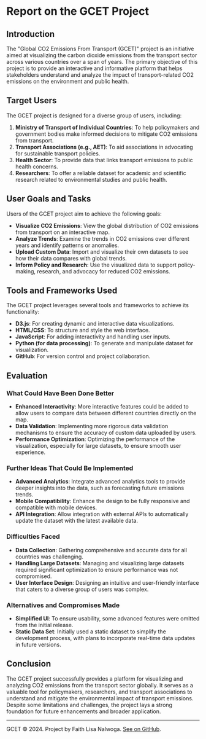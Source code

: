 # Report on the GCET Project

## Introduction
The "Global CO2 Emissions From Transport (GCET)" project is an initiative aimed at visualizing the carbon dioxide emissions from the transport sector across various countries over a span of years. The primary objective of this project is to provide an interactive and informative platform that helps stakeholders understand and analyze the impact of transport-related CO2 emissions on the environment and public health.

## Target Users
The GCET project is designed for a diverse group of users, including:
1. **Ministry of Transport of Individual Countries**: To help policymakers and government bodies make informed decisions to mitigate CO2 emissions from transport.
2. **Transport Associations (e.g., AET)**: To aid associations in advocating for sustainable transport policies.
3. **Health Sector**: To provide data that links transport emissions to public health concerns.
4. **Researchers**: To offer a reliable dataset for academic and scientific research related to environmental studies and public health.

## User Goals and Tasks
Users of the GCET project aim to achieve the following goals:
- **Visualize CO2 Emissions**: View the global distribution of CO2 emissions from transport on an interactive map.
- **Analyze Trends**: Examine the trends in CO2 emissions over different years and identify patterns or anomalies.
- **Upload Custom Data**: Import and visualize their own datasets to see how their data compares with global trends.
- **Inform Policy and Research**: Use the visualized data to support policy-making, research, and advocacy for reduced CO2 emissions.

## Tools and Frameworks Used
The GCET project leverages several tools and frameworks to achieve its functionality:
- **D3.js**: For creating dynamic and interactive data visualizations.
- **HTML/CSS**: To structure and style the web interface.
- **JavaScript**: For adding interactivity and handling user inputs.
- **Python (for data processing)**: To generate and manipulate dataset for visualization.
- **GitHub**: For version control and project collaboration.

## Evaluation
### What Could Have Been Done Better
- **Enhanced Interactivity**: More interactive features could be added to allow users to compare data between different countries directly on the map.
- **Data Validation**: Implementing more rigorous data validation mechanisms to ensure the accuracy of custom data uploaded by users.
- **Performance Optimization**: Optimizing the performance of the visualization, especially for large datasets, to ensure smooth user experience.

### Further Ideas That Could Be Implemented
- **Advanced Analytics**: Integrate advanced analytics tools to provide deeper insights into the data, such as forecasting future emissions trends.
- **Mobile Compatibility**: Enhance the design to be fully responsive and compatible with mobile devices.
- **API Integration**: Allow integration with external APIs to automatically update the dataset with the latest available data.

### Difficulties Faced
- **Data Collection**: Gathering comprehensive and accurate data for all countries was challenging.
- **Handling Large Datasets**: Managing and visualizing large datasets required significant optimization to ensure performance was not compromised.
- **User Interface Design**: Designing an intuitive and user-friendly interface that caters to a diverse group of users was complex.

### Alternatives and Compromises Made
- **Simplified UI**: To ensure usability, some advanced features were omitted from the initial release.
- **Static Data Set**: Initially used a static dataset to simplify the development process, with plans to incorporate real-time data updates in future versions.

## Conclusion
The GCET project successfully provides a platform for visualizing and analyzing CO2 emissions from the transport sector globally. It serves as a valuable tool for policymakers, researchers, and transport associations to understand and mitigate the environmental impact of transport emissions. Despite some limitations and challenges, the project lays a strong foundation for future enhancements and broader application.

---

GCET &copy; 2024. Project by Faith Lisa Nalwoga. [See on GitHub](https://github.com/faithlisa/gcet/).

